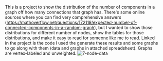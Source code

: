 This is a project to show the distribution of the number of components in a graph off how many connections that graph has.
There's some online sources where you can find very comprehensive answers (https://mathoverflow.net/questions/172119/expected-number-of-connected-components-in-a-random-graph), but I wanted to show those distributions for different number of nodes, show the tables for those distributions, and make it easy to read for someone like me to read.
Linked in the project is the code I used the generate these results and some graphs to go along with them (data and graphs in attached spreadsheet).
Graphs are vertex-labeled and unweighted.
![7-node-data](https://github.com/user-attachments/assets/794bf643-c3ad-4269-865f-f05fc7c5d63e)
